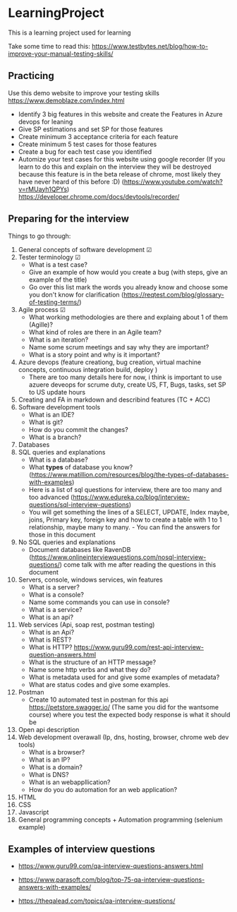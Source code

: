 # LearningProject
This is a learning project used for learning

Take some time to read this:
https://www.testbytes.net/blog/how-to-improve-your-manual-testing-skills/

Practicing
---
Use this demo website to improve your testing skills
https://www.demoblaze.com/index.html

- Identify 3 big features in this website and create the Features in Azure devops for leaning
- Give SP estimations and set SP for those features
- Create minimum 3 acceptance criteria for each feature
- Create minimum 5 test cases for those features
- Create a bug for each test case you identified
- Automize your test cases for this website using google recorder (If you learn to do this and explain on the interview they will be destroyed because this feature is in the beta release of chrome, most likely they have never heard of this before :D)
(https://www.youtube.com/watch?v=rMUayh1QPYs)
https://developer.chrome.com/docs/devtools/recorder/

Preparing for the interview
---

Things to go through:
1. General concepts of software development &#x2611;
2. Tester terminology &#x2611;
    - What is a test case?
    - Give an example of how would you create a bug (with steps, give an example of the title)
    - Go over this list mark the words you already know and choose some you don't know for clarification (https://reqtest.com/blog/glossary-of-testing-terms/)
3. Agile process &#x2611;
    - What working methodologies are there and explaing about 1 of them (Agille)?
    - What kind of roles are there in an Agile team?
    - What is an iteration?
    - Name some scrum meetings and say why they are important?
    - What is a story point and why is it important?
4. Azure devops (feature creationg, bug creation, virtual machine concepts, continuous integration build, deploy )
   - There are too many details here for now, i think is important to use azuere deveops for scrume duty, create US, FT, Bugs, tasks, set SP to US update hours
5. Creating and FA in markdown and describind features (TC + ACC)
6. Software development tools
    - What is an IDE?
    - What is git?
    - How do you commit the changes?
    - What is a branch?
7. Databases 
8. SQL queries and explanations
    - What is a database?
    - What __types__ of database you know? (https://www.matillion.com/resources/blog/the-types-of-databases-with-examples)
    - Here is a list of sql questions for interview, there are too many and too advanced (https://www.edureka.co/blog/interview-questions/sql-interview-questions)
    - You will get something the lines of a SELECT, UPDATE, Index maybe, joins, Primary key, foreign key and how to create a table with 1 to 1 relationship, maybe many to many.     - You can find the answers for those in this document
9. No SQL queries and explanations
    - Document databases like RavenDB (https://www.onlineinterviewquestions.com/nosql-interview-questions/) come    talk with me after reading the questions in this document
10. Servers, console, windows services, win features
    - What is a server?
    - What is a console?
    - Name some commands you can use in console?
    - What is a service?
    - What is an api?
11. Web services (Api, soap rest, postman testing)
    - What is an Api?
    - What is REST?
    - What is HTTP? https://www.guru99.com/rest-api-interview-question-answers.html
    - What is the structure of an HTTP message?
    - Name some http verbs and what they do?
    - What is metadata used for and give some examples of metadata?
    - What are status codes and give some examples.
12. Postman
    - Create 10 automated test in postman for this api https://petstore.swagger.io/ (The same you did for the wantsome course) where you test the expected body response is what it should be
13. Open api description
14. Web development overawall (Ip, dns, hosting, browser, chrome web dev tools)
    - What is a browser?
    - What is an IP?
    - What is a domain?
    - What is DNS?
    - What is an webappllication?
    - How do you do automation for an web application?
15. HTML
16. CSS
17. Javascript
18. General programming concepts +  Automation programming (selenium example)

## Examples of interview questions

- https://www.guru99.com/qa-interview-questions-answers.html

- https://www.parasoft.com/blog/top-75-qa-interview-questions-answers-with-examples/

- https://theqalead.com/topics/qa-interview-questions/
